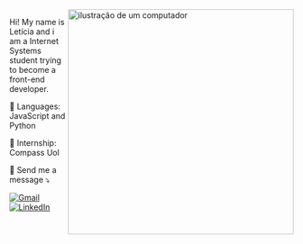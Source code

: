 <img src="https://raw.githubusercontent.com/MicaelliMedeiros/micaellimedeiros/master/image/computer-illustration.png" alt="ilustração de um computador" min-width="400px" max-width="400px" width="400px" align="right">

<p align="left"> 
  Hi! My name is Letícia and i am a Internet Systems student trying to become a front-end developer.
</p>

<p align="left">
  🦄 Languages: JavaScript and Python
</p>

<p align="left">
  💼 Internship: Compass Uol
</p>

<p align="left">
  💌 Send me a message ⤵️
</p>

<p align="left">
  <a href="#" title="Gmail">
  <img src="https://img.shields.io/badge/-Gmail-FF0000?style=flat-square&labelColor=FF0000&logo=gmail&logoColor=white&link=https://criarmeulink.com.br/u/1725332543" alt="Gmail"/></a>
  <a href="#" title="LinkedIn">
  <img src="https://img.shields.io/badge/-Linkedin-0e76a8?style=flat-square&logo=Linkedin&logoColor=white&link=www.linkedin.com/in/leticiazlopes" alt="LinkedIn"/></a>
</p>
